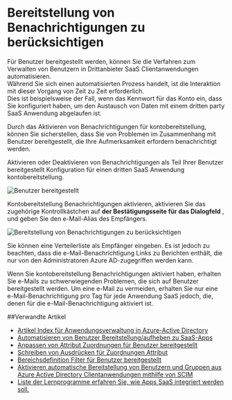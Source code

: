 <properties
    pageTitle="Kontobereitstellung Benachrichtigungen | Microsoft Azure"
    description="Erfahren Sie, wie Sie sicherstellen, dass Sie von Problemen im Zusammenhang mit Benutzer bereitgestellt, die Ihre Aufmerksamkeit erfordern benachrichtigt werden, indem kontobereitstellung Benachrichtigungen aktivieren."
    services="active-directory"
    documentationCenter=""
    authors="markusvi"
    manager="femila"
    editor=""/>

<tags
    ms.service="active-directory"
    ms.workload="identity"
    ms.tgt_pltfrm="na"
    ms.devlang="na"
    ms.topic="article"
    ms.date="10/10/2016"
    ms.author="markusvi"/>


# <a name="account-provisioning-notifications"></a>Bereitstellung von Benachrichtigungen zu berücksichtigen

Für Benutzer bereitgestellt werden, können Sie die Verfahren zum Verwalten von Benutzern in Drittanbieter SaaS Clientanwendungen automatisieren. <br>
Während Sie sich einen automatisierten Prozess handelt, ist die Interaktion mit dieser Vorgang von Zeit zu Zeit erforderlich. <br>
Dies ist beispielsweise der Fall, wenn das Kennwort für das Konto ein, dass Sie konfiguriert haben, um den Austausch von Daten mit einem dritten party SaaS Anwendung abgelaufen ist. 

Durch das Aktivieren von Benachrichtigungen für kontobereitstellung, können Sie sicherstellen, dass Sie von Problemen im Zusammenhang mit Benutzer bereitgestellt, die Ihre Aufmerksamkeit erfordern benachrichtigt werden.

Aktivieren oder Deaktivieren von Benachrichtigungen als Teil Ihrer Benutzer bereitgestellt Konfiguration für einen dritten SaaS Anwendung kontobereitstellung.

![Benutzer bereitgestellt][1] 



Kontobereitstellung Benachrichtigungen aktivieren, aktivieren Sie das zugehörige Kontrollkästchen auf **der Bestätigungsseite für das Dialogfeld** , und geben Sie den e-Mail-Alias des Empfängers.

![Bereitstellung von Benachrichtigungen zu berücksichtigen][2]
 


Sie können eine Verteilerliste als Empfänger eingeben. Es ist jedoch zu beachten, dass die e-Mail-Benachrichtigung Links zu Berichten enthält, die nur von den Administratoren Azure AD-zugegriffen werden kann.

Wenn Sie kontobereitstellung Benachrichtigungen aktiviert haben, erhalten Sie e-Mails zu schwerwiegenden Problemen, die sich auf Benutzer bereitgestellt werden. Um eine e-Mail zu vermeiden, erhalten Sie nur eine e-Mail-Benachrichtigung pro Tag für jede Anwendung SaaS jedoch, die, denen für die e-Mail-Benachrichtigung aktiviert ist.


##<a name="related-articles"></a>Verwandte Artikel

- [Artikel Index für Anwendungsverwaltung in Azure-Active Directory](active-directory-apps-index.md)
- [Automatisieren von Benutzer Bereitstellung/aufheben zu SaaS-Apps](active-directory-saas-app-provisioning.md)
- [Anpassen von Attribut Zuordnungen für Benutzer bereitgestellt](active-directory-saas-customizing-attribute-mappings.md)
- [Schreiben von Ausdrücken für Zuordnungen Attribut](active-directory-saas-writing-expressions-for-attribute-mappings.md)
- [Bereichsdefinition Filter für Benutzer bereitgestellt](active-directory-saas-scoping-filters.md)
- [Aktivieren automatische Bereitstellung von Benutzern und Gruppen aus Azure Active Directory Clientanwendungen mithilfe von SCIM](active-directory-scim-provisioning.md)
- [Liste der Lernprogramme erfahren Sie, wie Apps SaaS integriert werden soll.](active-directory-saas-tutorial-list.md)



<!--Image references-->
[1]: ./media/active-directory-saas-account-provisioning-notifications/ic766307.png
[2]: ./media/active-directory-saas-account-provisioning-notifications/ic766308.png